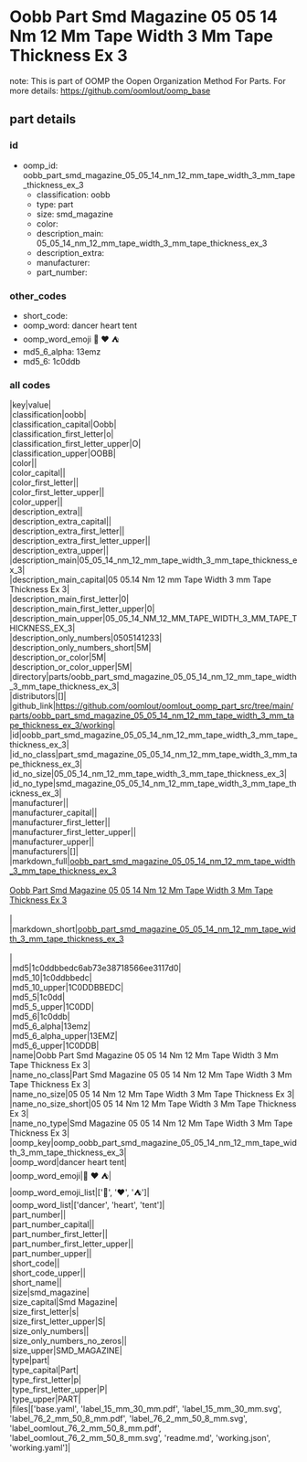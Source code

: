 # Oobb Part Smd Magazine 05 05 14 Nm 12 Mm Tape Width 3 Mm Tape Thickness Ex 3  

note: This is part of OOMP the Oopen Organization Method For Parts. For more details: https://github.com/oomlout/oomp_base

##  part details





### id
* oomp_id: oobb_part_smd_magazine_05_05_14_nm_12_mm_tape_width_3_mm_tape_thickness_ex_3
  * classification: oobb
  * type: part
  * size: smd_magazine
  * color: 
  * description_main: 05_05_14_nm_12_mm_tape_width_3_mm_tape_thickness_ex_3
  * description_extra: 
  * manufacturer: 
  * part_number: 

### other_codes
* short_code: 
* oomp_word: dancer heart tent
* oomp_word_emoji :dancer: :heart: :tent:
* md5_6_alpha: 13emz
* md5_6: 1c0ddb

### all codes 
|key|value|  
|classification|oobb|  
|classification_capital|Oobb|  
|classification_first_letter|o|  
|classification_first_letter_upper|O|  
|classification_upper|OOBB|  
|color||  
|color_capital||  
|color_first_letter||  
|color_first_letter_upper||  
|color_upper||  
|description_extra||  
|description_extra_capital||  
|description_extra_first_letter||  
|description_extra_first_letter_upper||  
|description_extra_upper||  
|description_main|05_05_14_nm_12_mm_tape_width_3_mm_tape_thickness_ex_3|  
|description_main_capital|05 05.14 Nm 12 mm Tape Width 3 mm Tape Thickness Ex 3|  
|description_main_first_letter|0|  
|description_main_first_letter_upper|0|  
|description_main_upper|05_05_14_NM_12_MM_TAPE_WIDTH_3_MM_TAPE_THICKNESS_EX_3|  
|description_only_numbers|0505141233|  
|description_only_numbers_short|5M|  
|description_or_color|5M|  
|description_or_color_upper|5M|  
|directory|parts/oobb_part_smd_magazine_05_05_14_nm_12_mm_tape_width_3_mm_tape_thickness_ex_3|  
|distributors|[]|  
|github_link|https://github.com/oomlout/oomlout_oomp_part_src/tree/main/parts/oobb_part_smd_magazine_05_05_14_nm_12_mm_tape_width_3_mm_tape_thickness_ex_3/working|  
|id|oobb_part_smd_magazine_05_05_14_nm_12_mm_tape_width_3_mm_tape_thickness_ex_3|  
|id_no_class|part_smd_magazine_05_05_14_nm_12_mm_tape_width_3_mm_tape_thickness_ex_3|  
|id_no_size|05_05_14_nm_12_mm_tape_width_3_mm_tape_thickness_ex_3|  
|id_no_type|smd_magazine_05_05_14_nm_12_mm_tape_width_3_mm_tape_thickness_ex_3|  
|manufacturer||  
|manufacturer_capital||  
|manufacturer_first_letter||  
|manufacturer_first_letter_upper||  
|manufacturer_upper||  
|manufacturers|[]|  
|markdown_full|[oobb_part_smd_magazine_05_05_14_nm_12_mm_tape_width_3_mm_tape_thickness_ex_3](https://github.com/oomlout/oomlout_oomp_part_src/tree/main/parts/oobb_part_smd_magazine_05_05_14_nm_12_mm_tape_width_3_mm_tape_thickness_ex_3/working)<br>[](https://github.com/oomlout/oomlout_oomp_part_src/tree/main/parts/oobb_part_smd_magazine_05_05_14_nm_12_mm_tape_width_3_mm_tape_thickness_ex_3/working)<br>[Oobb Part Smd Magazine 05 05 14 Nm 12 Mm Tape Width 3 Mm Tape Thickness Ex 3](https://github.com/oomlout/oomlout_oomp_part_src/tree/main/parts/oobb_part_smd_magazine_05_05_14_nm_12_mm_tape_width_3_mm_tape_thickness_ex_3/working)<br><br>|  
|markdown_short|[oobb_part_smd_magazine_05_05_14_nm_12_mm_tape_width_3_mm_tape_thickness_ex_3](https://github.com/oomlout/oomlout_oomp_part_src/tree/main/parts/oobb_part_smd_magazine_05_05_14_nm_12_mm_tape_width_3_mm_tape_thickness_ex_3/working)<br><br>|  
|md5|1c0ddbbedc6ab73e38718566ee3117d0|  
|md5_10|1c0ddbbedc|  
|md5_10_upper|1C0DDBBEDC|  
|md5_5|1c0dd|  
|md5_5_upper|1C0DD|  
|md5_6|1c0ddb|  
|md5_6_alpha|13emz|  
|md5_6_alpha_upper|13EMZ|  
|md5_6_upper|1C0DDB|  
|name|Oobb Part Smd Magazine 05 05 14 Nm 12 Mm Tape Width 3 Mm Tape Thickness Ex 3|  
|name_no_class|Part Smd Magazine 05 05 14 Nm 12 Mm Tape Width 3 Mm Tape Thickness Ex 3|  
|name_no_size|05 05 14 Nm 12 Mm Tape Width 3 Mm Tape Thickness Ex 3|  
|name_no_size_short|05 05 14 Nm 12 Mm Tape Width 3 Mm Tape Thickness Ex 3|  
|name_no_type|Smd Magazine 05 05 14 Nm 12 Mm Tape Width 3 Mm Tape Thickness Ex 3|  
|oomp_key|oomp_oobb_part_smd_magazine_05_05_14_nm_12_mm_tape_width_3_mm_tape_thickness_ex_3|  
|oomp_word|dancer heart tent|  
|oomp_word_emoji|:dancer: :heart: :tent:|  
|oomp_word_emoji_list|[':dancer:', ':heart:', ':tent:']|  
|oomp_word_list|['dancer', 'heart', 'tent']|  
|part_number||  
|part_number_capital||  
|part_number_first_letter||  
|part_number_first_letter_upper||  
|part_number_upper||  
|short_code||  
|short_code_upper||  
|short_name||  
|size|smd_magazine|  
|size_capital|Smd Magazine|  
|size_first_letter|s|  
|size_first_letter_upper|S|  
|size_only_numbers||  
|size_only_numbers_no_zeros||  
|size_upper|SMD_MAGAZINE|  
|type|part|  
|type_capital|Part|  
|type_first_letter|p|  
|type_first_letter_upper|P|  
|type_upper|PART|  
|files|['base.yaml', 'label_15_mm_30_mm.pdf', 'label_15_mm_30_mm.svg', 'label_76_2_mm_50_8_mm.pdf', 'label_76_2_mm_50_8_mm.svg', 'label_oomlout_76_2_mm_50_8_mm.pdf', 'label_oomlout_76_2_mm_50_8_mm.svg', 'readme.md', 'working.json', 'working.yaml']|  
